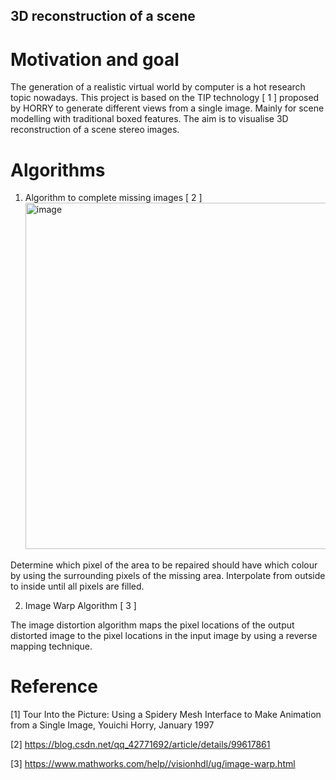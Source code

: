 ## 3D reconstruction of a scene 
# Motivation and goal
The generation of a realistic virtual world by computer is a hot research topic nowadays. This project is based on the TIP technology [ 1 ] proposed by HORRY to generate different views from a single image. Mainly for scene modelling with traditional boxed features. The aim is to visualise 3D reconstruction of a scene stereo images.

# Algorithms 
1. Algorithm to complete missing images [ 2 ]
   <img width="554" alt="image" src="https://github.com/RuanLinya/Computer-Vision-/assets/133128176/f893ed79-1a95-4cdd-90ec-fc66d3020e2a">

     
Determine which pixel of the area to be repaired should have which colour by using the surrounding pixels of the missing area. Interpolate from outside to inside until all pixels are filled.

2. Image Warp Algorithm [ 3 ]

The image distortion algorithm maps the pixel locations of the output distorted image to the pixel locations in the input image by using a reverse mapping technique.

# Reference
[1] Tour Into the Picture: Using a Spidery Mesh Interface to Make Animation from a Single Image, Youichi Horry, January 1997

[2] https://blog.csdn.net/qq_42771692/article/details/99617861

[3] https://www.mathworks.com/help//visionhdl/ug/image-warp.html

